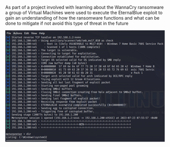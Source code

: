 As part of a project involved with learning about the WannaCry ransomware a group of Virtual Machines were used to execute the EternalBlue exploit to gain an understanding of how the ransomware functions and what can be done to mitigate if not avoid this type of threat in the future

![Image Description](https://github.com/Blitz78/Projects/blob/main/Project%20Screenshots/eternal.png)
